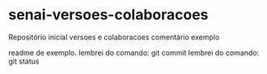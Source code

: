 # senai-versoes-colaboracoes
Repositório inicial versoes e colaboracoes
comentário exemplo

readme de exemplo.
lembrei do comando: git commit
lembrei do comando: git status
